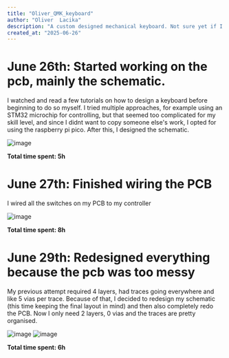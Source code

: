 ```yaml
---
title: "Oliver_QMK_keyboard"
author: "Oliver  Lacika"
description: "A custom designed mechanical keyboard. Not sure yet if I will be able to add any features like rbg or rotary knobs"
created_at: "2025-06-26"
---
```

# June 26th: Started working on the pcb, mainly the schematic.

I watched and read a few tutorials on how to design a keyboard before beginning to do so myself. I tried multiple approaches, for example using an STM32 microchip for controlling, but that seemed too complicated for my skill level, and since I didnt want to copy someone else's work, I opted for using the raspberry pi pico. After this, I designed the schematic.

![image](https://github.com/user-attachments/assets/090fa1db-f793-48ed-979a-0b9e558d6d52)


**Total time spent: 5h**
# June 27th: Finished wiring the PCB

I wired all the switches on my PCB to my controller

![image](https://github.com/user-attachments/assets/ae7b270b-8baa-46b2-9920-89d8375cc2eb)


**Total time spent: 8h**
# June 29th: Redesigned everything because the pcb was too messy

My previous attempt required 4 layers, had traces going everywhere and like 5 vias per trace. Because of that, I decided to redesign my schematic (this time keeping the final layout in mind) and then also completely redo the PCB. Now I only need 2 layers, 0 vias and the traces are pretty organised.

![image](https://github.com/user-attachments/assets/15dacf79-3c77-4327-bccd-7a6096c74d43)
![image](https://github.com/user-attachments/assets/a26a1317-221c-4617-982f-90fe2be8e7df)


**Total time spent: 6h**
